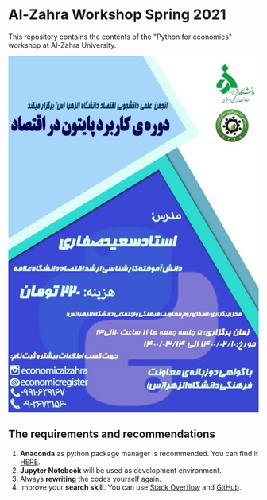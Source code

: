 # Al-Zahra Workshop Spring 2021
This repository contains the contents of the "Python for economics" workshop at Al-Zahra University.

<img src = "https://github.com/saeed-saffari/alzahra-workshop-spr2021/blob/main/poster.jpg?raw=true" width="550" >

## The requirements and recommendations

1. **Anaconda** as python package manager is recommended. You can find it [HERE](https://www.anaconda.com/products/individual).
2. **Jupyter Notebook** will be used as development environment.
3. Always **rewriting** the codes yourself again.
4. Improve your **search skill**. You can use [Stack Overflow](https://stackoverflow.com/) and [GitHub](https://github.com/).
